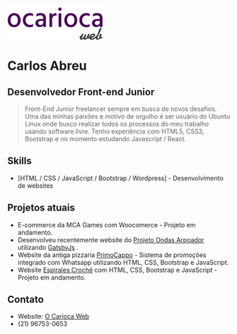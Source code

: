 
![Logo](https://github.com/ocariocawebdesign/ocariocawebdesign/blob/main/src/components/Header/img/logo.png)


# Carlos Abreu
## Desenvolvedor Front-end Junior

> Front-End Junior freelancer sempre em busca de novos desafios. Uma das minhas paixões e motivo de orgulho é ser usuário do Ubuntu Linux onde busco realizar todos os processos do meu trabalho usando software livre.
Tenho experiência com HTML5, CSS3, Bootstrap e no momento estudando Javascript / React.



## Skills


- [HTML / CSS / JavaScript / Bootstrap /  Wordpress] - Desenvolvimento de websites


## Projetos atuais

- E-commerce da MCA Games com Woocomerce - Projeto em andamento.
- Desenvolveu recentemente website do [Projeto Ondas Arpoador](https://ondasarpoador.com.br/) utilizando  [GatsbyJs](https://www.gatsbyjs.com/) .
- Website da antiga pizzaria [PrimoCappo](https://ocariocawebdesign.github.io/promocoes-delivery/) - Sistema de promoções integrado com Whatsapp utilizando HTML, CSS, Bootstrap e JavaScript.
- Website [Espirales Crochê](https://espirales.netlify.app/)  com HTML, CSS, Bootstrap e JavaScript - Projeto em andamento.

## Contato

- Website: [O Carioca Web](https://ocariocaweb.gatsbyjs.io/)
- (21) 96753-0653





  
